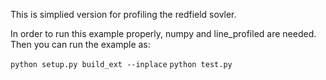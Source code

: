 This is simplied version for profiling the redfield sovler.

In order to run this example properly, numpy and line_profiled are needed. Then you can run the example as:

``
python setup.py build_ext --inplace
``
``
python test.py
``
